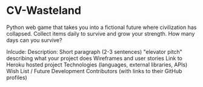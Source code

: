 # CV-Wasteland

Python web game that takes you into a fictional future where civilization has collapsed. Collect items daily to survive and grow your strength. How many days can you survive?

Inlcude:
Description: Short paragraph (2-3 sentences) "elevator pitch" describing what your project does
Wireframes and user stories
Link to Heroku hosted project
Technologies (languages, external libraries, APIs)
Wish List / Future Development
Contributors (with links to their GitHub profiles)
